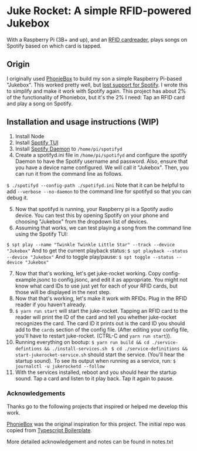 # Juke Rocket: A simple RFID-powered Jukebox

With a Raspberry Pi (3B+ and up), and an [RFID cardreader](https://www.amazon.com/gp/product/B07B7H6CQ2/ref=ppx_yo_dt_b_search_asin_title?ie=UTF8&psc=1), plays songs on Spotify based on which card is tapped.

## Origin

I originally used [PhonieBox](http://phoniebox.de/index-en.html) to build my son a simple Raspberry Pi-based "Jukebox".
This worked pretty well, but [lost support for Spotify](https://github.com/MiczFlor/RPi-Jukebox-RFID/issues/1815).
I wrote this to simplify and make it work with Spotify again. This project has about 2% of the functionality of Phoniebox, but it's the 2% I need: Tap an RFID card and play a song on Spotify.

## Installation and usage instructions (WIP)

1. Install Node
2. Install [Spotify TUI](https://github.com/Rigellute/spotify-tui#spotify-tui)
3. Install [Spotify Daemon](https://github.com/Spotifyd/spotifyd) to `/home/pi/spotifyd`
4. Create a spotifyd.ini file in `/home/pi/spotifyd` and configure the spotify Daemon to have the Spotify username and password. Also, ensure that you have a device name configured. We will call it "Jukebox". Then, you can run it from the command line as follows.

`$ ./spotifyd --config-path ./spotifyd.ini`
Note that it can be helpful to add `--verbose --no-daemon` to the command line for spotifyd so that you can debug it.

5. Now that spotifyd is running, your Raspberry pi is a Spotify audio device. You can test this by opening Spotify on your phone and choosing "Jukebox" from the dropdown list of devices.
6. Assuming that works, we can test playing a song from the command line using the Spotify TUI:

`$ spt play --name "Twinkle Twinkle Little Star" --track --device "Jukebox"`
And to get the current playback status:
`$ spt playback --status --device "Jukebox"`
And to toggle play/pause:
`$ spt toggle --status --device "Jukebox"`

7. Now that that's working, let's get juke-rocket working. Copy config-example.jsonc to config.jsonc, and edit it as appropriate. You might not know what card IDs to use just yet for each of your RFID cards, but those will be displayed in the next step.
8. Now that that's working, let's make it work with RFIDs. Plug in the RFID reader if you haven't already.
9. `$ yarn run start` will start the juke-rocket. Tapping an RFID card to the reader will print the ID of the card and tell you whether juke-rocket recognizes the card. The card ID it prints out is the card ID you should add to the `cards` section of the config file.
   (After editing your config file, you'll have to restart juke-rocket. (CTRL-C and `yarn run start`)).
10. Running everything on bootup:
    `$ yarn run build && cd ./service-defintions && ./install-services.sh `
    `$ cd ./service-definitions && start-jukerocket-service.sh` should start the service. (You'll hear the startup sound).
    To see its output when running as a service, run: `$ journalctl -u jukerocketd --follow`
11. With the services installed, reboot and you should hear the startup sound. Tap a card and listen to it play back. Tap it again to pause.

### Acknowledgements

Thanks go to the following projects that inspired or helped me develop this work.

[PhonieBox](http://phoniebox.de/index-en.html) was the original inspiration for this project.
The initial repo was copied from [Typescript Boilerplate](https://github.com/metachris/typescript-boilerplate).

More detailed acknowledgement and notes can be found in notes.txt
